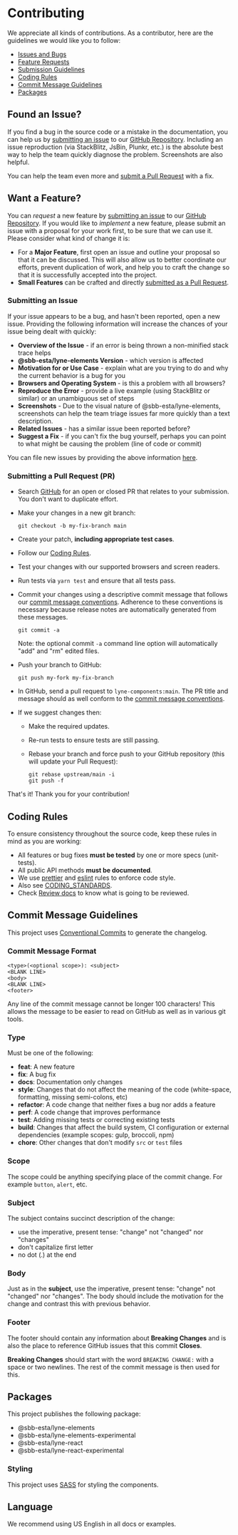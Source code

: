 # Contributing

We appreciate all kinds of contributions. As a contributor, here are the guidelines we would like you to follow:

- [Issues and Bugs](#issue)
- [Feature Requests](#feature)
- [Submission Guidelines](#submit-pr)
- [Coding Rules](#rules)
- [Commit Message Guidelines](#commit)
- [Packages](#packages)

## <a name="issue"></a> Found an Issue?

If you find a bug in the source code or a mistake in the documentation, you can help us by
[submitting an issue](#submit-issue) to our
[GitHub Repository][github]. Including an issue
reproduction (via StackBlitz, JsBin, Plunkr, etc.) is the absolute best way to help the team quickly
diagnose the problem. Screenshots are also helpful.

You can help the team even more and [submit a Pull Request](#submit-pr) with a fix.

## <a name="feature"></a> Want a Feature?

You can _request_ a new feature by [submitting an issue](#submit-issue) to our [GitHub
Repository][github]. If you would like
to _implement_ a new feature, please submit an issue with
a proposal for your work first, to be sure that we can use it.
Please consider what kind of change it is:

- For a **Major Feature**, first open an issue and outline your proposal so that it can be
  discussed. This will also allow us to better coordinate our efforts, prevent duplication of work,
  and help you to craft the change so that it is successfully accepted into the project.
- **Small Features** can be crafted and directly [submitted as a Pull Request](#submit-pr).

### <a name="submit-issue"></a> Submitting an Issue

If your issue appears to be a bug, and hasn't been reported, open a new issue.
Providing the following information will increase the
chances of your issue being dealt with quickly:

- **Overview of the Issue** - if an error is being thrown a non-minified stack trace helps
- **@sbb-esta/lyne-elements Version** - which version is affected
- **Motivation for or Use Case** - explain what are you trying to do and why the current behavior
  is a bug for you
- **Browsers and Operating System** - is this a problem with all browsers?
- **Reproduce the Error** - provide a live example (using StackBlitz or similar) or an unambiguous set of steps
- **Screenshots** - Due to the visual nature of @sbb-esta/lyne-elements, screenshots can help the team
  triage issues far more quickly than a text description.
- **Related Issues** - has a similar issue been reported before?
- **Suggest a Fix** - if you can't fix the bug yourself, perhaps you can point to what might be
  causing the problem (line of code or commit)

You can file new issues by providing the above information [here](https://github.com/sbb-design-systems/lyne-components/issues/new/choose).

### <a name="submit-pr"></a> Submitting a Pull Request (PR)

- Search [GitHub](https://github.com/angular/components/pulls) for an open or closed PR
  that relates to your submission. You don't want to duplicate effort.
- Make your changes in a new git branch:

  ```shell
  git checkout -b my-fix-branch main
  ```

- Create your patch, **including appropriate test cases**.
- Follow our [Coding Rules](#rules).
- Test your changes with our supported browsers and screen readers.
- Run tests via `yarn test` and ensure that all tests pass.
- Commit your changes using a descriptive commit message that follows our
  [commit message conventions](#commit). Adherence to these conventions
  is necessary because release notes are automatically generated from these messages.

  ```shell
  git commit -a
  ```

  Note: the optional commit `-a` command line option will automatically "add" and "rm" edited files.

- Push your branch to GitHub:

  ```shell
  git push my-fork my-fix-branch
  ```

- In GitHub, send a pull request to `lyne-components:main`.
  The PR title and message should as well conform to the [commit message conventions](#commit).

- If we suggest changes then:

  - Make the required updates.
  - Re-run tests to ensure tests are still passing.
  - Rebase your branch and force push to your GitHub repository (this will update your Pull
    Request):

    ```shell
    git rebase upstream/main -i
    git push -f
    ```

That's it! Thank you for your contribution!

## <a name="rules"></a> Coding Rules

To ensure consistency throughout the source code, keep these rules in mind as you are working:

- All features or bug fixes **must be tested** by one or more specs (unit-tests).
- All public API methods **must be documented**.
- We use [prettier](https://prettier.io/) and [eslint](https://eslint.org/) rules to enforce code style.
- Also see [CODING_STANDARDS](./CODING_STANDARDS.md).
- Check [Review docs](./REVIEW.md) to know what is going to be reviewed.

## <a name="commit"></a> Commit Message Guidelines

This project uses [Conventional Commits](https://www.conventionalcommits.org/) to generate the changelog.

### Commit Message Format

```
<type>(<optional scope>): <subject>
<BLANK LINE>
<body>
<BLANK LINE>
<footer>
```

Any line of the commit message cannot be longer 100 characters! This allows the message to be easier
to read on GitHub as well as in various git tools.

### Type

Must be one of the following:

- **feat**: A new feature
- **fix**: A bug fix
- **docs**: Documentation only changes
- **style**: Changes that do not affect the meaning of the code (white-space, formatting, missing
  semi-colons, etc)
- **refactor**: A code change that neither fixes a bug nor adds a feature
- **perf**: A code change that improves performance
- **test**: Adding missing tests or correcting existing tests
- **build**: Changes that affect the build system, CI configuration or external dependencies
  (example scopes: gulp, broccoli, npm)
- **chore**: Other changes that don't modify `src` or `test` files

### Scope

The scope could be anything specifying place of the commit change. For example
`button`, `alert`, etc.

### Subject

The subject contains succinct description of the change:

- use the imperative, present tense: "change" not "changed" nor "changes"
- don't capitalize first letter
- no dot (.) at the end

### Body

Just as in the **subject**, use the imperative, present tense: "change" not "changed" nor "changes".
The body should include the motivation for the change and contrast this with previous behavior.

### Footer

The footer should contain any information about **Breaking Changes** and is also the place to
reference GitHub issues that this commit **Closes**.

**Breaking Changes** should start with the word `BREAKING CHANGE:` with a space or two newlines.
The rest of the commit message is then used for this.

## <a name="packages"></a> Packages

This project publishes the following package:

- @sbb-esta/lyne-elements
- @sbb-esta/lyne-elements-experimental
- @sbb-esta/lyne-react
- @sbb-esta/lyne-react-experimental

### Styling

This project uses [SASS](https://sass-lang.com/) for styling the components.

## Language

We recommend using US English in all docs or examples.

[github]: https://github.com/sbb-design-systems/lyne-components
